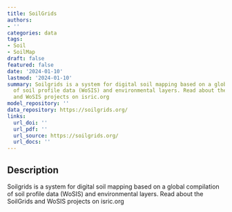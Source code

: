 ```yaml
---
title: SoilGrids
authors:
- ''
categories: data
tags:
- Soil
- SoilMap
draft: false
featured: false
date: '2024-01-10'
lastmod: '2024-01-10'
summary: Soilgrids is a system for digital soil mapping based on a global compilation
  of soil profile data (WoSIS) and environmental layers. Read about the SoilGrids
  and WoSIS projects on isric.org
model_repository: ''
data_repository: https://soilgrids.org/
links:
  url_doi: ''
  url_pdf: ''
  url_source: https://soilgrids.org/
  url_docs: ''
---
```


## Description

Soilgrids is a system for digital soil mapping based on a global compilation of soil profile data (WoSIS) and environmental layers. Read about the SoilGrids and WoSIS projects on isric.org

